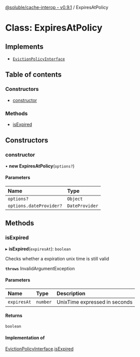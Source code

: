 [@soluble/cache-interop - v0.9.1](../README.md) / ExpiresAtPolicy

# Class: ExpiresAtPolicy

## Implements

- [`EvictionPolicyInterface`](../interfaces/EvictionPolicyInterface.md)

## Table of contents

### Constructors

- [constructor](ExpiresAtPolicy.md#constructor)

### Methods

- [isExpired](ExpiresAtPolicy.md#isexpired)

## Constructors

### constructor

• **new ExpiresAtPolicy**(`options?`)

#### Parameters

| Name | Type |
| :------ | :------ |
| `options?` | `Object` |
| `options.dateProvider?` | `DateProvider` |

## Methods

### isExpired

▸ **isExpired**(`expiresAt`): `boolean`

Checks whether a expiration unix time is still valid

**`throws`** InvalidArgumentException

#### Parameters

| Name | Type | Description |
| :------ | :------ | :------ |
| `expiresAt` | `number` | UnixTime expressed in seconds |

#### Returns

`boolean`

#### Implementation of

[EvictionPolicyInterface](../interfaces/EvictionPolicyInterface.md).[isExpired](../interfaces/EvictionPolicyInterface.md#isexpired)
